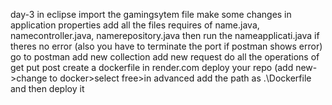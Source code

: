 day-3
in eclipse import the gamingsytem file 
make some changes in application properties
add all the files requires of name.java, namecontroller.java, namerepository.java
then run the nameapplicati.java if theres no error (also you have to terminate the port if postman shows error)
go to postman add new collection 
add new request
do all the operations of get put post
create a dockerfile 
in render.com deploy your repo (add new->change to docker>select free>in advanced add the path as .\Dockerfile
and then deploy it

